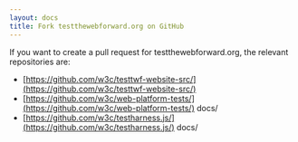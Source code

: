 ```yaml
---
layout: docs
title: Fork testthewebforward.org on GitHub
---
```


If you want to create a pull request for testthewebforward.org, the relevant repositories are:

* [https://github.com/w3c/testtwf-website-src/](https://github.com/w3c/testtwf-website-src/)
* [https://github.com/w3c/web-platform-tests/](https://github.com/w3c/web-platform-tests/) docs/
* [https://github.com/w3c/testharness.js/](https://github.com/w3c/testharness.js/) docs/
